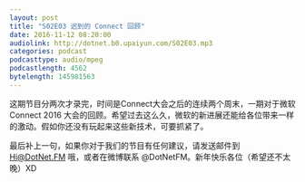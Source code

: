 ```yaml
---
layout: post
title: "S02E03 迟到的 Connect 回顾"
date: 2016-11-12 08:20:00
audiolink: http://dotnet.b0.upaiyun.com/S02E03.mp3
categories: podcast
podcasttype: audio/mpeg
podcastlength: 4562
bytelength: 145981563
---
```


这期节目分两次才录完，时间是Connect大会之后的连续两个周末，一期对于微软 Connect 2016 大会的回顾。希望过去这么久，微软的新进展还能给各位带来一样的激动。假如你还没有玩起来这些新技术，可要抓紧了。

最后补上一句，如果你对于我们的节目有任何建议，请发送邮件到 Hi@DotNet.FM 哦，或者在微博联系 @DotNetFM。新年快乐各位（希望还不太晚）XD